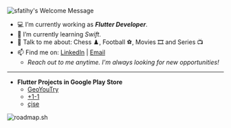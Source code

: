 <img 
  alt = "sfatihy's Welcome Message" 
  src = "https://readme-typing-svg.demolab.com?font=Lexend&weight=700&size=22&duration=2000&pause=1000&color=FFFFFF&center=false&vCenter=true&repeat=false&random=false&width=435&lines=Hi,+I'm+Fatih+-+Flutter+Developer">

- 💻 I’m currently working as ***Flutter Developer***.
- 🌱 I’m currently learning *Swift*.
- 💬 Talk to me about: Chess ♟️, Football ⚽, Movies 🎞️ and Series 📺
- 📫 Find me on: [LinkedIn](https://linkedin.com/in/sfatihy) | [Email](mailto:seyitfatihyazici11@gmail.com)
  - *Reach out to me anytime. I'm always looking for new opportunities!*

---

- **Flutter Projects in Google Play Store**
  - [GeoYouTry](https://play.google.com/store/apps/details?id=com.sfy.geoyoutry.geoyoutry)
  - [+1-1](https://play.google.com/store/apps/details?id=com.sfatihy.app.plus1minus1)
  - [çise](https://play.google.com/store/apps/details?id=com.sfatihy.app.cise)


<img src="https://api.roadmap.sh/v1-badge/wide/6499bc3bd99c9d673197e04d?variant=dark&roadmaps=java%2Ccomputer-science%2Caws%2Cflutter" alt="roadmap.sh"/>


<!--<div align = "right">
  <img alt = "sfaithy's profile views" src = "https://hits.dwyl.com/sfatihy/sfatihy.svg?style=flat-square&show=unique">
  <br/>
</div>-->

<!--
- 👯 I’m looking to collaborate on ...
- 🤔 I’m looking for help with ...
- 💬 Ask me about ...
- 📫 How to reach me: ...
- 😄 Pronouns: ...
- ⚡ Fun fact: ...
-->
